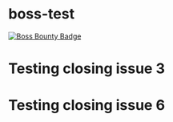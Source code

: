 # boss-test

[![Boss Bounty Badge](https://img.shields.io/endpoint.svg?url=https://sandbox-api.boss.dev/badge/enabled/jannainm/boss-test&style=flat)](https://sandbox.boss.dev/issues/repo/jannainm/boss-test)

# Testing closing issue 3

# Testing closing issue 6
